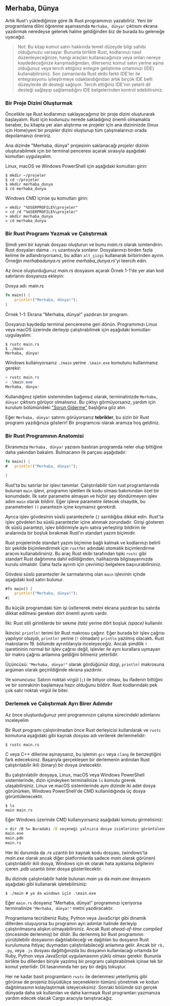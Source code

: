## Merhaba, Dünya

Artık Rust'ı yüklediğinize göre ilk Rust programımızı yazabiliriz. Yeni bir programlama dilini öğrenme aşamasında `Merhaba, dünya!` çıktısını ekrana yazdırmak neredeyse gelenek haline geldiğinden biz de burada bu geleneğe uyacağız.

> Not: Bu kitap komut satırı hakkında temel düzeyde bilgi sahibi olduğunuzu varsayar. Bununla birlikte Rust,
> kodlarınızı nasıl düzenleyeceğinize, hangi araçları kullanacağınıza veya onları nereye kaydedeceğinize 
> karışmadığından, dilerseniz komut satırı yerine aşina olduğunuz veya tercih ettiğiniz entegre 
> geliştirme ortamınızı (IDE) kullanabilirsiniz. 
> Son zamanlarda Rust ekibi farklı IDE'ler ile entegrasyonu iyileştirmeye odaklandığından artık birçok IDE belli
> düzeylerde dil desteği sağlıyor. 
> Tercih ettiğiniz IDE'nin yeterli dil desteği sağlayıp sağlamadığını IDE belgelerinden kontrol edebilirsiniz.

### Bir Proje Dizini Oluşturmak

Öncelikle işe Rust kodlarımızı saklayacağımız bir proje dizini oluşturarak başlayalım. Rust için kodunuzu nerede sakladığınız önemli olmamakla beraber, bu kitapta yer alan alıştırma ve projeler için ana dizininizde (linux için Home)yeni bir *projeler* dizini oluşturup tüm çalışmalarınızı orada depolamanızı öneririz.

Ana dizinde "Merhaba, dünya" projesinin saklanacağı *projeler* dizinin oluşturabilmek için bir terminal penceresi açarak sırasıyla aşağıdaki komutları uygulayalım.

Linux, macOS ve Windows PowerShell için aşağıdaki komutları girin:

```console
$ mkdir ~/projeler
$ cd ~/projeler
$ mkdir merhaba_dunya
$ cd merhaba_dunya
```

Windows CMD içinse şu komutları girin:

```console
> mkdir "%USERPROFILE%\projeler"
> cd /d "%USERPROFILE%\projeler"
> mkdir merhaba_dunya
> cd merhaba_dunya
```

### Bir Rust Programı Yazmak ve Çalıştırmak

Şimdi yeni bir kaynak dosyası oluşturun ve bunu *main.rs* olarak isimlendirin. Rust dosyaları daima `.rs` uzantısıyla sonlanır. Dosyalarınızı birden fazla kelime ile adlandırıyorsanız, bu adları `alt_çizgi` kullanarak birbirinden ayırın. Örneğin *merhabadunya.rs* yerine *merhaba_dunya.rs*'yi teercih edin. 

Az önce oluşturduğunuz *main.rs* dosyasını açarak Örnek 1-1'de yer alan kod satırlarını dosyanıza ekleyin:

<span class="filename">Dosya adı: main.rs</span>

```rust
fn main() {
	println!("Merhaba, dünya!");
}
```
<span class="caption"> Örnek 1-1: Ekrana "Merhaba, dünya!" yazdıran bir program.</span>

Dosyanızı kaydedip terminal penceresine geri dönün. Programımızı Linux veya macOS üzerinde derleyip çalıştırabilmek için aşağıdaki komutları uygulayalım:

```console
$ rustc main.rs
$ ./main
Merhaba, dünya!
```

Windows kullanıyorsanız `./main` yerine `.\main.exe` komutunu kullanmanız gerekir:

```powershell
> rustc main.rs
> .\main.exe
Merhaba, dünya!
```

Kullandığınız işletim sisteminden bağımsız olarak, terminalinizde `Merhaba, dünya!` çıktısını görüyor olmalısınız. Bu çıktıyı görmüyorsanız, yardım için kurulum bölümündeki ["Sorun Giderme"](ch01-01-installation.html#troubleshooting) başlığına göz atın.

Eğer `Merhaba, dünya!` satırını görüyorsanız **tebrikler**, bu sizin bir Rust programı yazdığınıza gösterir! Bir programcısı olarak aramıza hoş geldiniz.

### Bir Rust Programının Anatomisi

Ekranımıza `Merhaba, dünya!` yazısını bastıran programda neler olup bittiğine daha yakından bakalım. Bulmacanın ilk parçası aşağıdadır:

```rust
fn main() {
#	println!("Merhaba, dünya!");	

}
```

Rust'ta bu satırlar bir işlevi tanımlar. Çalıştırılabilir tüm rust programlarında bulunan `main` işlevi, programın işletilen ilk kodu olması bakımından özel bir konumdadır. İlk satır parametre almayan ve hiçbir şey döndürmeyen işlev adını `main` olarak bildirir. Eğer işleve parametre iletecek olsaydık, bu parametreleri `()` parantezin içine koymamız gerekirdi.

Ayrıca işlev gövdesinin süslü parantezlerle `{}` sarıldığıba dikkat edin. Rust'ta işlev gövdeleri bu süslü parantezler içine alınmak zorundadır. Girişi gösteren ilk süslü parantezi, işlev bildirimiyle aynı satıra yerleştirip bildirim ile aralarında bir boşluk bırakmak Rust'ın standart yazım biçimidir. 

Rust projelerinde standart yazım biçimine bağlı kalmak ve kodlarınızı belirli bir şekilde biçimlendirmek için `rustfmt` adındaki otomatik biçimlendirme aracını kullanabilirsiniz. Bu araç Rust ekibi tarafından tıpkı `rustc` gibi standart Rust dağıtımına dahil edildiğinden, halihazırda bilgisayarınızda kurulu olmalıdır. Daha fazla ayrıntı için çevrimiçi belgelere başvurabilirsiniz. 

Gövdesi süslü parantezler ile sarmalanmış olan `main` işlevinin içinde aşağıdaki kod satırı bulunur.

```rust
#fn main() {
	println!("Merhaba, dünya!");
#}
```

Bu küçük programdaki tüm işi üstlenerek metni ekrana yazdıran bu satırda dikkat edilmesi gereken dört önemli ayrıntı vardır.

İlki: Rust stili girintilerde bir sekme *(tab)* yerine dört boşluk *(space)* kullanılır.

İkincisi: `println!` terimi bir Rust makrosu çağırır. Eğer burada bir işlev çağrısı yapılıyor olsaydı, `println!` yerine (`!` olmadan) `println`  yazılmış olacaktı. Rust makrolarını 19. bölümde ayrıntılarıyla inceleyeceğiz. Ancak şimdilik `!` işaretininin normal bir işlev çağrısı değil, işlevler ile aynı kurallara uymayan bir makro çağrısı anlamına geldiğini bilmeniz yeterlidir.

Üçüncüsü: `"Merhaba, dünya!"` olarak gördüğünüz dizgi, `println!` makrosuna argüman olarak geçirildiğinde ekrana yazdırılır.

Ve sonuncusu: Satırın noktalı virgül (`;`) ile bitiyor olması, bu ifadenin bittiğini ve bir sonrakinin başlamaya hazır olduğunu bildirir. Rust kodlarındaki pek çok satır noktalı virgül ile biter.


### Derlemek ve Çalıştırmak Ayrı Birer Adımdır

Az önce oluşturduğunuz yeni programınızın çalışma sürecindeki adımlarını inceleyelim 

Bir Rust programı çalıştırılmadan önce Rust derleyicisi kullanılarak ve `rustc` komutuna aşağıdaki gibi kaynak dosyası adı verilerek derlenmelidir:

```console
$ rustc main.rs
```

C veya C++ dillerine aşinaysanız, bu işlemin `gcc` veya `clang` ile benzeştiğini fark edeceksiniz. Başarıyla gerçekleşen bir derlemenin ardından Rust çalıştırılabilir ikili (binary) bir dosya üretecektir.

Bu çalıştırılabilir dosyaya, Linux, macOS veya Windows PowerShell sistemlerinde, dizin içindeyken terminalinize `ls` komutu girerek ulaşabilirsiniz. Linux ve macOS sistemlerinde aynı dizinde iki adet dosya görünürken, Windows  PowerShell'de CMD kullanıldığında üç dosya görüntülenecektir.

```text
$ ls
main main.rs
```

Eğer Windows üzerinde CMD kullanıyorsanız aşağıdaki komutu girmelisiniz:

```cmd
> dir /B %= Buradaki /B seçeneği yalnızca dosya isimlerinin görüntülenmesini sağlar =%
main.exe
main.pdb
main.rs
```

Her iki durumda da *.rs* uzantılı bir kaynak kodu dosyası, (windows'ta *main.exe* olarak ancak diğer platformlarda sadece *main* olarak görünen) çalıştırılabilir ikili dosya, Windows için ek olarak hata ayıklama bilgilerini içeren *.pdb* uzantılı birer dosya gösterilecektir.

Bu dizinde çalıştırılabilir halde bulunan *main* ya da *main.exe* dosyasını aşağıdaki gibi kullanarak işletebilirsiniz:

```console
$ ./main # ya da windows için .\main.exe
```

Eğer `main.rs` dosyanız "Merhaba, dünya!" programınızı içeriyorsa terminalinize `"Merhaba, dünya!"` metni yazdıracaktır.

Programlama tecrübeniz Ruby, Python veya JavaScript gibi dinamik dillerden oluşuyorsa bu programın ayrı adımlar halinde derleyip çalıştırılmasına alışkın olmayabilirsiniz. Ancak Rust *ahead-of-time compiled* (öncesinde derlenmiş)  bir dildir. Bu derlenmiş bir Rust programının yürütülebilir dosyasının dağıtılabileceği ve dağıtılan bu dosyanın Rust kurulumuna ihtiyaç duymadan çalıştırılabileceği anlamına gelir. Ancak bir `rb, .py`, veya `.js` dosyası dağıttığınızda bu dosyanın kullanılacağı ortamda bir Ruby, Python veya JavaScript uygulamasının yüklü olması gerekir. Bununla birlikte bu dillerden biriyle yazılmış bir programı çalıştırabilmek içinse tek bir komut yeterlidir. Dil tasarımında her şey bir değiş tokuştur.

Her ne kadar basit programların `rustc` ile derlenmesi yeterliymiş gibi görünse de projeniz büyüdükçe seçeneklerin tümünü yönetmek ve kodun dağıtılmasının kolaylaştırmak isteyeceksiniz. Sonraki bölümde sizi gerçek dünyada daha sık kullanılan ve daha karmaşık Rust programları yazmanıza yardım edecek olacak Cargo aracıyla tanıştıracağız.
